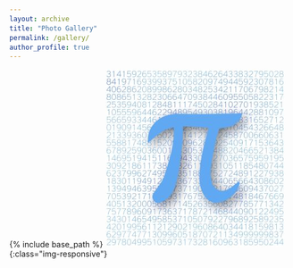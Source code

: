 ```yaml
---
layout: archive
title: "Photo Gallery"
permalink: /gallery/
author_profile: true
---
```


{% include base_path %}
![Test Image](/images/pi.jpg){:class="img-responsive"}
